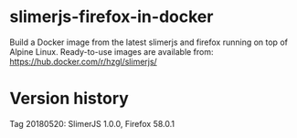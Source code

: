 # slimerjs-firefox-in-docker
Build a Docker image from the latest slimerjs and firefox running on top of Alpine Linux.
Ready-to-use images are available from: https://hub.docker.com/r/hzgl/slimerjs/

# Version history
Tag 20180520: SlimerJS 1.0.0, Firefox 58.0.1
